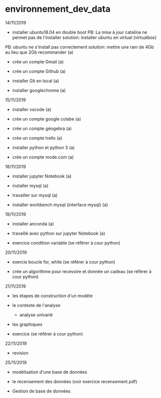 # environnement_dev_data

14/11/2019

- installer ubuntu18.04 en double boot
PB: La mise à jour catalina ne permet pas de l'installer 
solution: installer ubuntu en virtual (virtualbox) 

PB: ubuntu ne s'install pas correctement 
solution: mettre une ram de 4Gb au lieu que 2Gb recommander (a)

- crée un compte Gmail (a)

- crée un compte Github (a)

- installer Git en local (a)

- installer googlechrome (a)


15/11/2019

- installer vscode (a)

- crée un compte google colabe (a)

- crée un compte géogebra (a)

- crée un compte trello (a)

- installer python et python 3 (a)

- crée un compte mode.com (a)

18/11/2019

- installer jupyter Notebook (a)

- installer mysql (a)

- travailler sur mysql (a)

- installer workbench mysql (interface mysql) (a)

19/11/2019

- installer anconda (a)

- travaillé avec python sur jupyter Notebook (a)

- exercice condition variable (se référer à cour python)

20/11/2019

- exercie boucle for, while (se référer à cour python)

- crée un algorithme pour recevoire et donnée un cadeau (se référer à cour python)

21/11/2019

- les étapes de construction d'un modéle 

- le contexte de l'analyse

	- analyse univarié

- les graphiques

- exercice (se référer à cour python)

22/11/2019
 
- revision

25/11/2019

- modélisation d'une base de données

- le recensement des données (voir exercice recensement.pdf)

- Gestion de base de données 
